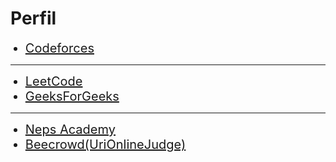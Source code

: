 # Perfil

<ul>
    <li style="font-size: 20px"><a target="_blank" href="https://codeforces.com/profile/jardel">Codeforces</a></li>
</ul>

---

<ul>
    <li style="font-size: 20px"><a target="_blank" href="https://leetcode.com/JardelBrasiliano/">LeetCode</a></li>
    <li style="font-size: 20px"><a target="_blank" href="https://auth.geeksforgeeks.org/user/jardel">GeeksForGeeks</a></li>
</ul>

---

<ul>
    <li style="font-size: 20px"><a target="_blank" href="https://neps.academy/user/7393">Neps Academy</a></li>
    <li style="font-size: 20px"><a target="_blank" href="https://www.beecrowd.com.br/judge/pt/profile/368025">Beecrowd(UriOnlineJudge)</a></li>
</ul>

